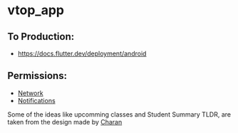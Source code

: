 # vtop_app

## To Production:

- https://docs.flutter.dev/deployment/android

## Permissions:

- [Network](https://docs.flutter.dev/development/data-and-backend/networking)
- [Notifications](https://www.freecodecamp.org/news/local-notifications-in-flutter/)

Some of the ideas like upcomming classes and Student Summary TLDR,
are taken from the design made by [Charan](https://www.instagram.com/charan_.here/)